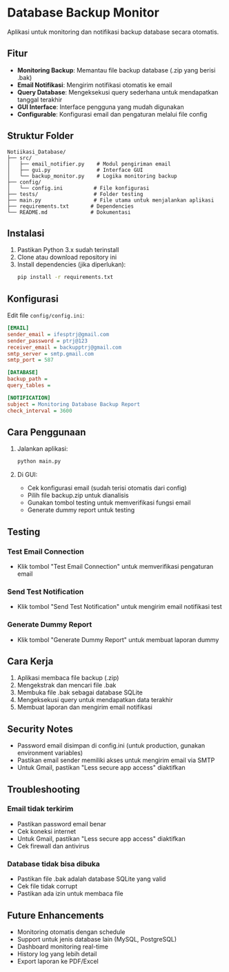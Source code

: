 # Database Backup Monitor

Aplikasi untuk monitoring dan notifikasi backup database secara otomatis.

## Fitur

- **Monitoring Backup**: Memantau file backup database (.zip yang berisi .bak)
- **Email Notifikasi**: Mengirim notifikasi otomatis ke email
- **Query Database**: Mengeksekusi query sederhana untuk mendapatkan tanggal terakhir
- **GUI Interface**: Interface pengguna yang mudah digunakan
- **Configurable**: Konfigurasi email dan pengaturan melalui file config

## Struktur Folder

```
Notiikasi_Database/
├── src/
│   ├── email_notifier.py    # Modul pengiriman email
│   ├── gui.py               # Interface GUI
│   └── backup_monitor.py    # Logika monitoring backup
├── config/
│   └── config.ini          # File konfigurasi
├── tests/                  # Folder testing
├── main.py                 # File utama untuk menjalankan aplikasi
├── requirements.txt       # Dependencies
└── README.md              # Dokumentasi
```

## Instalasi

1. Pastikan Python 3.x sudah terinstall
2. Clone atau download repository ini
3. Install dependencies (jika diperlukan):
   ```bash
   pip install -r requirements.txt
   ```

## Konfigurasi

Edit file `config/config.ini`:

```ini
[EMAIL]
sender_email = ifesptrj@gmail.com
sender_password = ptrj@123
receiver_email = backupptrj@gmail.com
smtp_server = smtp.gmail.com
smtp_port = 587

[DATABASE]
backup_path =
query_tables =

[NOTIFICATION]
subject = Monitoring Database Backup Report
check_interval = 3600
```

## Cara Penggunaan

1. Jalankan aplikasi:
   ```bash
   python main.py
   ```

2. Di GUI:
   - Cek konfigurasi email (sudah terisi otomatis dari config)
   - Pilih file backup.zip untuk dianalisis
   - Gunakan tombol testing untuk memverifikasi fungsi email
   - Generate dummy report untuk testing

## Testing

### Test Email Connection
- Klik tombol "Test Email Connection" untuk memverifikasi pengaturan email

### Send Test Notification
- Klik tombol "Send Test Notification" untuk mengirim email notifikasi test

### Generate Dummy Report
- Klik tombol "Generate Dummy Report" untuk membuat laporan dummy

## Cara Kerja

1. Aplikasi membaca file backup (.zip)
2. Mengekstrak dan mencari file .bak
3. Membuka file .bak sebagai database SQLite
4. Mengeksekusi query untuk mendapatkan data terakhir
5. Membuat laporan dan mengirim email notifikasi

## Security Notes

- Password email disimpan di config.ini (untuk production, gunakan environment variables)
- Pastikan email sender memiliki akses untuk mengirim email via SMTP
- Untuk Gmail, pastikan "Less secure app access" diaktifkan

## Troubleshooting

### Email tidak terkirim
- Pastikan password email benar
- Cek koneksi internet
- Untuk Gmail, pastikan "Less secure app access" diaktifkan
- Cek firewall dan antivirus

### Database tidak bisa dibuka
- Pastikan file .bak adalah database SQLite yang valid
- Cek file tidak corrupt
- Pastikan ada izin untuk membaca file

## Future Enhancements

- Monitoring otomatis dengan schedule
- Support untuk jenis database lain (MySQL, PostgreSQL)
- Dashboard monitoring real-time
- History log yang lebih detail
- Export laporan ke PDF/Excel